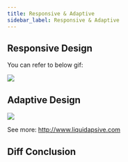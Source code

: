 ```yaml
---
title: Responsive & Adaptive
sidebar_label: Responsive & Adaptive
---
```


## Responsive Design

You can refer to below gif:

<img src='https://cosmos-x.oss-cn-hangzhou.aliyuncs.com/Responsive-Design.gif'/>

## Adaptive Design

<img src='https://cosmos-x.oss-cn-hangzhou.aliyuncs.com/Adaptive-Design.gif'/>

See more: http://www.liquidapsive.com

## Diff Conclusion

